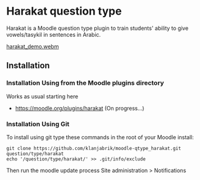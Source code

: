 # Harakat question type

Harakat is a Moodle question type plugin to train students' ability to give vowels/tasykil in sentences in Arabic.

[harakat_demo.webm](https://user-images.githubusercontent.com/403877/215491538-3913e074-8a7f-4fb7-a9ed-a7e85c1f0cf1.webm)

## Installation

### Installation Using from the Moodle plugins directory

Works as usual starting here
* https://moodle.org/plugins/harakat (On progress...)

### Installation Using Git

To install using git type these commands in the root of your Moodle install:

    git clone https://github.com/klanjabrik/moodle-qtype_harakat.git question/type/harakat
    echo '/question/type/harakat/' >> .git/info/exclude

Then run the moodle update process
Site administration > Notifications
